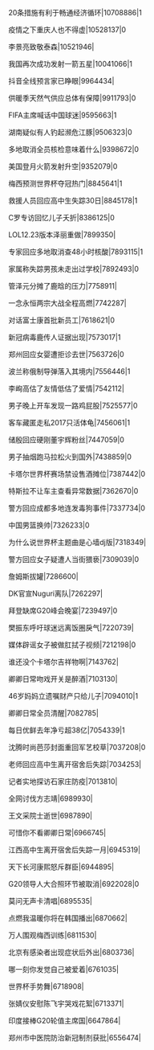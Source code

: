 20条措施有利于畅通经济循环|10708886|1

疫情之下重庆人也不得虚|10528137|0

李景亮致敬泰森|10521946|

我国再次成功发射一箭五星|10041066|1

抖音全线预言家已睁眼|9964434|

供暖季天然气供应总体有保障|9911793|0

FIFA主席喊话中国球迷|9595663|1

湖南疑似有人钓起濒危江豚|9506323|0

多地取消全员核检意味着什么|9398672|0

美国登月火箭发射升空|9352079|0

梅西预测世界杯夺冠热门|8845641|1

救援人员回应高中生失踪30日|8845178|1

C罗专访回忆儿子夭折|8386125|0

LOL12.23版本泽丽重做|7899350|

专家回应多地取消查48小时核酸|7893115|1

家属称失踪男孩未走出过学校|7892493|0

管泽元分摊了鹿晗的压力|7758911|

一念永恒两宗大战全程高燃|7742287|

对话富士康首批新员工|7618621|0

新冠病毒鹿传人证据出现|7573017|1

郑州回应女婴遭拒诊去世|7563726|0

波兰称俄制导弹落入其境内|7556446|1

李峋高估了友情低估了爱情|7542112|

男子晚上开车发现一路鸡屁股|7525577|0

客车藏匿走私2017只活体龟|7456061|1

储殷回应硬刚董宇辉粉丝|7447059|0

男子抽烟跑马拉松火到国外|7438859|0

卡塔尔世界杯赛场禁设售酒摊位|7387442|0

特斯拉不让车主查看异常数据|7362670|0

警方回应成都多地连发毒狗事件|7337734|0

中国男篮换帅|7326233|0

为什么说世界杯主题曲是心墙dj版|7318349|

警方回应女子疑遭人当街猥亵|7309039|0

詹姆斯拔罐|7286600|

DK官宣Nuguri离队|7262297|

拜登缺席G20峰会晚宴|7239497|0

樊振东呼吁球迷远离饭圈戾气|7220739|

媒体辟谣女子被做肛拭子视频|7212198|0

谁还没个卡塔尔吉祥物啊|7143762|

卿卿日常吻戏开关是醉酒|7103130|

46岁妈妈立遗嘱财产只给儿子|7094010|1

卿卿日常全员清醒|7082785|

每日优鲜去年净亏超38亿|7054339|1

沈腾时尚芭莎封面重回军艺校草|7037208|0

老师回应高中生离开宿舍后失踪|7034253|

记者实地探访石家庄防疫|7013810|

全网讨伐方志靖|6989930|

王文采院士逝世|6987890|

可惜你不看卿卿日常|6966745|

江西高中生离开宿舍后失踪一月|6945319|

天下长河康熙怒斥群臣|6944895|

G20领导人大合照环节被取消|6922028|0

莫问无声卡清唱|6895535|

点燃我温暖你将在韩国播出|6870662|

万人围观梅西训练|6811530|

北京有感染者出现症状后外出|6803736|

哪一刻你发觉自己被爱着|6761035|

世界杯手势舞|6718908|

张婧仪安慰陈飞宇哭戏花絮|6713371|

印度接棒G20轮值主席国|6647864|

郑州市中医院防治新冠制剂获批|6556474|

